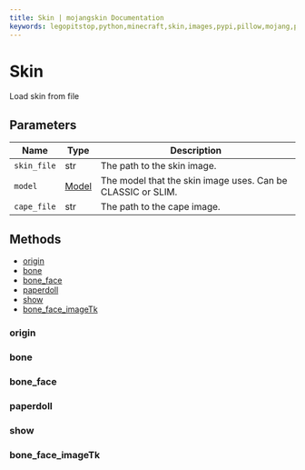 ```yaml
---
title: Skin | mojangskin Documentation
keywords: legopitstop,python,minecraft,skin,images,pypi,pillow,mojang,pythonpackage
---
```


# Skin

Load skin from file

## Parameters

| Name        | Type                                 | Description                                                 |
| ----------- | ------------------------------------ | ----------------------------------------------------------- |
| `skin_file` | str                                  | The path to the skin image.                                 |
| `model`     | [Model](/mojangskin/constants#model) | The model that the skin image uses. Can be CLASSIC or SLIM. |
| `cape_file` | str                                  | The path to the cape image.                                 |

## Methods

- [origin](#origin)
- [bone](#bone)
- [bone_face](#bone_face)
- [paperdoll](#paperdoll)
- [show](#show)
- [bone_face_imageTk](#bone_face_imagetk)

### origin

### bone

### bone_face

### paperdoll

### show

### bone_face_imageTk
